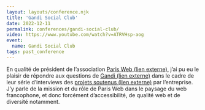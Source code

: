 ```yaml
---
layout: layouts/conference.njk
title: 'Gandi Social Club'
date: 2022-12-11
permalink: conferences/gandi-social-club/
video: https://www.youtube.com/watch?v=ATRVHsp-aog
event:
  name: Gandi Social Club
tags: past_conference
---
```


<p>En qualité de président de l’association <a href="https://www.paris-web.fr/" rel="external">Paris Web <span class="screen-reader-text">(lien externe)</span></a>, j’ai pu eu le plaisir de répondre aux questions de <a href="https://www.gandi.net/fr" rel="external">Gandi <span class="screen-reader-text">(lien externe)</span></a> dans le cadre de leur série d’interviews des <a href="https://www.gandi.net/fr/gandi-supports" rel="external">projets soutenus <span class="screen-reader-text">(lien externe)</span></a> par l’entreprise. J’y parle de la mission et du rôle de Paris Web dans le paysage du web francophone, et donc forcément d’accessibilité, de qualité web et de diversité notamment.</p>
